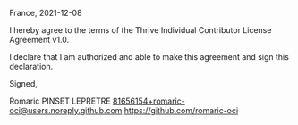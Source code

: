 France, 2021-12-08

I hereby agree to the terms of the Thrive Individual Contributor License Agreement v1.0.

I declare that I am authorized and able to make this agreement and sign this declaration.

Signed,

Romaric PINSET LEPRETRE 81656154+romaric-oci@users.noreply.github.com https://github.com/romaric-oci
